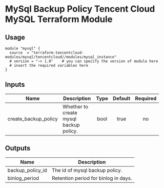 # MySql Backup Policy Tencent Cloud MySQL Terraform Module

## Usage

```hcl
module "mysql" {
  source  = "terraform-tencentcloud-modules/mysql/tencentcloud//modules/mysql_instance"
  # version = "~> 1.0"    # you can specify the version of module here
  # insert the required variables here
}
```

## Inputs

| Name | Description | Type | Default | Required |
|------|-------------|:----:|:-----:|:-----:|
| create_backup_policy | Whether to create mysql backup policy. | bool | true | no 


## Outputs

| Name | Description |
|------|-------------|
| backup_policy_id | The id of mysql backup policy. |
| binlog_period | Retention period for binlog in days. |


<!-- BEGINNING OF PRE-COMMIT-TERRAFORM DOCS HOOK -->
<!-- END OF PRE-COMMIT-TERRAFORM DOCS HOOK -->
